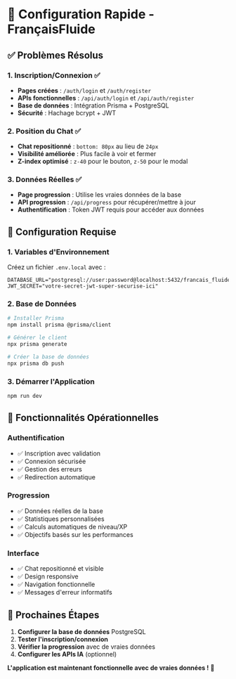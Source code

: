 # 🚀 Configuration Rapide - FrançaisFluide

## ✅ **Problèmes Résolus**

### 1. **Inscription/Connexion** ✅

- **Pages créées** : `/auth/login` et `/auth/register`
- **APIs fonctionnelles** : `/api/auth/login` et `/api/auth/register`
- **Base de données** : Intégration Prisma + PostgreSQL
- **Sécurité** : Hachage bcrypt + JWT

### 2. **Position du Chat** ✅

- **Chat repositionné** : `bottom: 80px` au lieu de `24px`
- **Visibilité améliorée** : Plus facile à voir et fermer
- **Z-index optimisé** : `z-40` pour le bouton, `z-50` pour le modal

### 3. **Données Réelles** ✅

- **Page progression** : Utilise les vraies données de la base
- **API progression** : `/api/progress` pour récupérer/mettre à jour
- **Authentification** : Token JWT requis pour accéder aux données

## 🔧 **Configuration Requise**

### 1. **Variables d'Environnement**

Créez un fichier `.env.local` avec :

```env
DATABASE_URL="postgresql://user:password@localhost:5432/francais_fluide"
JWT_SECRET="votre-secret-jwt-super-securise-ici"
```

### 2. **Base de Données**

```bash
# Installer Prisma
npm install prisma @prisma/client

# Générer le client
npx prisma generate

# Créer la base de données
npx prisma db push
```

### 3. **Démarrer l'Application**

```bash
npm run dev
```

## 📱 **Fonctionnalités Opérationnelles**

### **Authentification**

- ✅ Inscription avec validation
- ✅ Connexion sécurisée
- ✅ Gestion des erreurs
- ✅ Redirection automatique

### **Progression**

- ✅ Données réelles de la base
- ✅ Statistiques personnalisées
- ✅ Calculs automatiques de niveau/XP
- ✅ Objectifs basés sur les performances

### **Interface**

- ✅ Chat repositionné et visible
- ✅ Design responsive
- ✅ Navigation fonctionnelle
- ✅ Messages d'erreur informatifs

## 🎯 **Prochaines Étapes**

1. **Configurer la base de données** PostgreSQL
2. **Tester l'inscription/connexion**
3. **Vérifier la progression** avec de vraies données
4. **Configurer les APIs IA** (optionnel)

**L'application est maintenant fonctionnelle avec de vraies données !** 🚀

